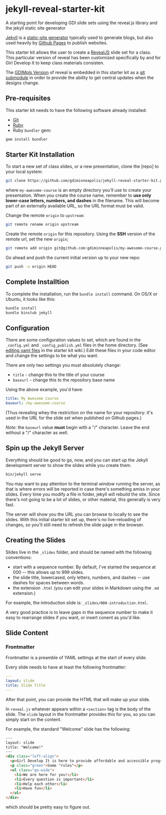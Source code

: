 # jekyll-reveal-starter-kit

A starting point for developing GDI slide sets using the reveal.js library and the jekyll static site generator

[Jekyll](http://jekyllrb.com) is a
[static-site generator](https://en.wikipedia.org/wiki/Web_template_system#Static_page_generators)
typically used to generate blogs, but also used heavily by
[Github Pages](https://pages.github.com/) to publish websites.

This starter kit allows the user to create a
[RevealJS](http://lab.hakim.se/reveal-js/) slide set for a class. This
particular version of reveal has been customized specifically by and
for Girl Develop It to keep class materials consisten.

The [GDIMpls Version](https://github.com/gdiminneapolis/reveal.js) of
reveal is embedded in this starter kit as a
[git submodule](https://git-scm.com/book/en/v2/Git-Tools-Submodules)
in order to provide the ability to get central updates when the
designs change.

## Pre-requisites

This starter kit needs to have the following software already
installed:

* [Git](https://github.com/gdiminneapolis/jekyll-reveal-starter-kit/wiki/Installing-Git)
* [Ruby](https://github.com/gdiminneapolis/jekyll-reveal-starter-kit/wiki/Installing-Ruby)
* Ruby `bundler` gem:

``` bash
gem install bundler
```

## Starter Kit Installation

To start a new set of class slides, or a new presentation, clone the
[repo] to your local system:

``` bash
git clone https://github.com/gdiminneapolis/jekyll-reveal-starter-kit.git my-awesome-course
```

where `my-awesome-course` is an empty directory you'll use to create
your presentation. When you create the course name, remember to **use
only lower-case letters, numbers, and dashes** in the filename. This
will become part of an externally available URL, so the URL format
must be valid.

Change the remote `origin` to `upstream`:

``` bash
git remote rename origin upstream
```

Create the remote `origin` for this repository. Using the **SSH**
version of the remote url, set the new `origin`;

``` bash
git remote add origin git@github.com:gdiminneapolis/my-awesome-course.git
```

Go ahead and push the current initial version up to your new repo:

``` bash
git push -u origin HEAD
```

## Complete Installtion

To complete the installation, run the `bundle install` command. On
OS/X or Ubuntu, it looks like this:

``` bash
bundle install
bundle binstub jekyll
```

## Configuration

There are some configuration values to set, which are found in the
`_config.yml` and `_config_publish.yml` files in the home
directory. (See
[editing yaml files](https://github.com/gdiminneapolis/jekyll-reveal-starter-kit/wiki/Editing-YAML-files)
in the starter kit wiki.) Edit these files in your code editor and
change the settings to be what you want.

There are only two settings you must absolutely change:

* `title` - change this to the title of your course
* `baseurl` - change this to the repository base name

Using the above example, you'd have:

``` yaml
title: My Awesome Course
baseurl: /my-awesome-course
```

(Thus revealing whey the restriction on the name for your repository:
it's used in the URL for the slide set when published on Github
pages.)

*Note:* the `baseurl` value **must** begin with a "/" character. Leave
the end without a "/" character as well.

## Spin up the Jekyll Server

Everything should be good to go, now, and you can start up the Jekyll
development server to show the slides while you create them.

``` bash
bin/jekyll serve
```

You may want to pay attention to the terminal window running the
server, as that is where errors will be reported in case there's
something amiss in your slides. Every time you modify a file in
folder, jekyll will rebuild the site. Since there's not going to be a
lot of slides, or other material, this generally is very fast.

The server will show you the URL you can browse to locally to see the
slides. With this initial starter kit set up, there's no
live-reloading of changes, so you'll still need to refresh the slide
page in the browser.

## Creating the Slides

Slides live in the `_slides` folder, and should be named with the
following conventions:

* start with a sequence number. By default, I've started the sequence
  at 000 -- this allows up to 999 slides.
* the slide title, lowercased, only letters, numbers, and dashes --
  use dashes for spaces between words.
* the extension `.html` (you can edit your slides in Markdown using
  the `.md` extension.)

For example, the introduction slide is:
`_slides/000-introduction.html`.

A very good practice is to leave gaps in the sequence number to make
it easy to rearrange slides if you want, or insert conent as you'd
like.

## Slide Content

### Frontmatter

Frontmatter is a preamble of YAML settings at the start of every slide.

Every slide needs to have at least the following frontmatter:

``` yaml
---
layout: slide
title: Slide Title
---
```

After that point, you can provide the HTML that will make up your
slide.

In `reveal.js` whatever appears within a `<section>` tag is the body
of the slide. The `slide` layout in the frontmatter provides this for
you, so you can simply start on the content.

For example, the standard "Welcome" slide has the following:

``` html
---
layout: slide
title: "Welcome!"
---
<div class="left-align">
  <p>Girl Develop It is here to provide affordable and accessible programs to learn software through mentorship and hands-on instruction.</p>
  <p class="green">Some "rules"</p>
  <ul class="go-wide">
    <li>We are here for you!</li>
    <li>Every question is important</li>
    <li>Help each other</li>
    <li>Have fun</li>
  </ul>
</div>
```

which should be pretty easy to figure out.
